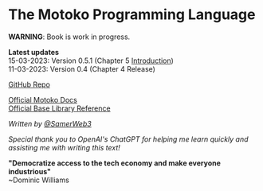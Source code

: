 # The Motoko Programming Language

**WARNING**: Book is work in progress.

**Latest updates**  
15-03-2023: Version 0.5.1 (Chapter 5 [Introduction](/base-library.html))  
11-03-2023: Version 0.4 (Chapter 4 Release)  

[GitHub Repo](https://github.com/Web3NL/motoko-book)

[Official Motoko Docs](https://internetcomputer.org/docs/current/developer-docs/build/cdks/motoko-dfinity/motoko/)  
[Official Base Library Reference](https://internetcomputer.org/docs/current/references/motoko-ref/)

*Written by [@SamerWeb3](https://twitter.com/SamerWeb3)*  

*Special thank you to OpenAI's ChatGPT for helping me learn quickly and assisting me with writing this text!* 

**"Democratize access to the tech economy and make everyone industrious"**  
~Dominic Williams



